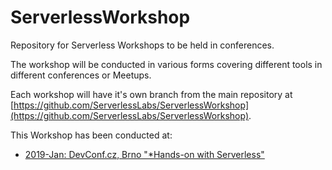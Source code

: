 # ServerlessWorkshop

Repository for Serverless Workshops to be held in conferences.

The workshop will be conducted in various forms covering different tools in different conferences or Meetups.

Each workshop will have it's own branch from the main repository at [https://github.com/ServerlessLabs/ServerlessWorkshop](https://github.com/ServerlessLabs/ServerlessWorkshop).

This Workshop has been conducted at:
- [2019-Jan: DevConf.cz, Brno "*Hands-on with Serverless"](https://github.com/ServerlessLabs/ServerlessWorkshop/tree/2019-Jan-DevConf.cz/README-2019-Jan-26_DevConf.cz_Hands-on-with-Serverless.md)


